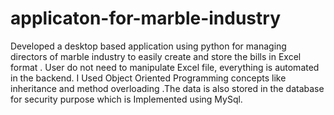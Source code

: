# applicaton-for-marble-industry
Developed a desktop based application using python for managing directors of marble industry to easily create and store the bills in Excel format  . User do not need to manipulate Excel file, everything is automated in the backend. I Used Object Oriented Programming concepts like inheritance and method overloading .The data is also stored in the database for security purpose which is Implemented using MySql.
